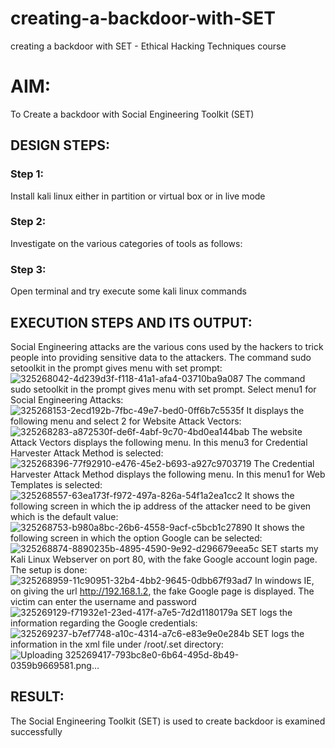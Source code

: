# creating-a-backdoor-with-SET
creating a backdoor with SET - Ethical Hacking Techniques course

# AIM:
To Create a backdoor with Social Engineering Toolkit (SET)

## DESIGN STEPS:

### Step 1:

Install kali linux either in partition or virtual box or in live mode

### Step 2:

Investigate on the various categories of tools as follows:

### Step 3:

Open terminal and try execute some kali linux commands

## EXECUTION STEPS AND ITS OUTPUT:
Social Engineering attacks are the various cons used by the hackers to trick people into providing sensitive data to the attackers. 
The command sudo setoolkit in the prompt gives menu with set prompt:
![325268042-4d239d3f-f118-41a1-afa4-03710ba9a087](https://github.com/pradeepasri26/creating-a-backdoor-with-SET/assets/131433142/1ca49026-9435-470e-a42d-1434087f897a)
The command sudo setoolkit in the prompt gives menu with set prompt. Select menu1 for Social Engineering Attacks:
![325268153-2ecd192b-7fbc-49e7-bed0-0ff6b7c5535f](https://github.com/pradeepasri26/creating-a-backdoor-with-SET/assets/131433142/34c489fc-51c7-414a-b33d-79bc4cd8291c)
It displays the following menu and select 2 for Website Attack Vectors:
![325268283-a872530f-de6f-4abf-9c70-4bd0ea144bab](https://github.com/pradeepasri26/creating-a-backdoor-with-SET/assets/131433142/1677f3a3-70f8-48c1-a2ad-00a6c4ca89b8)
The website Attack Vectors displays the following menu. In this menu3 for Credential Harvester Attack Method is selected:
![325268396-77f92910-e476-45e2-b693-a927c9703719](https://github.com/pradeepasri26/creating-a-backdoor-with-SET/assets/131433142/e0c76e8f-9408-4819-b4ef-3c57be0300ef)
The Credential Harvester Attack Method displays the following menu. In this menu1 for Web Templates is selected:
![325268557-63ea173f-f972-497a-826a-54f1a2ea1cc2](https://github.com/pradeepasri26/creating-a-backdoor-with-SET/assets/131433142/2ea86427-f0ac-4d28-b7ec-b7b07b060e0b)
It shows the following screen in which the ip address of the attacker need to be given which is the default value:
![325268753-b980a8bc-26b6-4558-9acf-c5bcb1c27890](https://github.com/pradeepasri26/creating-a-backdoor-with-SET/assets/131433142/36fd6b02-6a93-49e8-84a2-890d197789cb)
It shows the following screen in which the option Google can be selected:
![325268874-8890235b-4895-4590-9e92-d296679eea5c](https://github.com/pradeepasri26/creating-a-backdoor-with-SET/assets/131433142/91865649-580d-433e-9cc7-a7c03d86319c)
SET starts my Kali Linux Webserver on port 80, with the fake Google account login page. The setup is done:
![325268959-11c90951-32b4-4bb2-9645-0dbb67f93ad7](https://github.com/pradeepasri26/creating-a-backdoor-with-SET/assets/131433142/57f2e4fe-c91a-4533-b614-08007f57707e)
In windows IE, on giving the url http://192.168.1.2, the fake Google page is displayed. The victim can enter the username and password
![325269129-f71932e1-23ed-417f-a7e5-7d2d1180179a](https://github.com/pradeepasri26/creating-a-backdoor-with-SET/assets/131433142/886311dd-40f4-4821-99d0-879523e494a7)
SET logs the information regarding the Google credentials:
![325269237-b7ef7748-a10c-4314-a7c6-e83e9e0e284b](https://github.com/pradeepasri26/creating-a-backdoor-with-SET/assets/131433142/c8a61350-3ab8-4d00-9b08-c5143f9d7b30)
SET logs the information in the xml file under /root/.set directory:
![Uploading 325269417-793bc8e0-6b64-495d-8b49-0359b9669581.png…]()

## RESULT:
The Social Engineering Toolkit (SET) is used to create backdoor is  examined successfully
